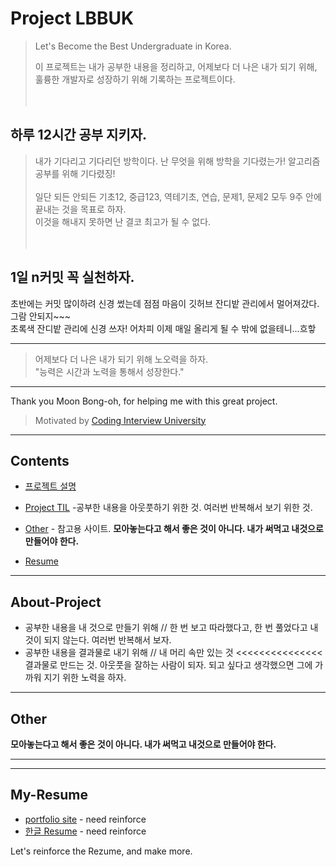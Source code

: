 # Project LBBUK
 > Let's Become the Best Undergraduate in Korea.
 > 
 > 이 프로젝트는 내가 공부한 내용을 정리하고, 어제보다 더 나은 내가 되기 위해, 훌륭한 개발자로 성장하기 위해 기록하는 프로젝트이다.<br><br><br>
 
 
 ## 하루 12시간 공부 지키자.  <br>
> 내가 기다리고 기다리던 방학이다. 난 무엇을 위해 방학을 기다렸는가! 알고리즘 공부를 위해 기다렸징!<br><br>
일단 되든 안되든 기초12, 중급123, 역테기초, 연습, 문제1, 문제2 모두 9주 안에 끝내는 것을 목표로 하자.<br>
이것을 해내지 못하면 난 결코 최고가 될 수 없다. <br><br><br>

## 1일 n커밋 꼭 실천하자. <br>
초반에는 커밋 많이하려 신경 썼는데 점점 마음이 깃허브 잔디밭 관리에서 멀어져갔다. 그람 안되지~~~ <br>
초록색 잔디밭 관리에 신경 쓰자! 어차피 이제 매일 올리게 될 수 밖에 없을테니...흐핳
 
 
 ---
 
 > 어제보다 더 나은 내가 되기 위해 노오력을 하자.                         
 > "능력은 시간과 노력을 통해서 성장한다."                                             
 
---

Thank you Moon Bong-oh, for helping me with this great project.

> Motivated by [Coding Interview University](https://github.com/jwasham/coding-interview-university/blob/master/translations/README-ko.md)  

---
## Contents
* [프로젝트 설명](#About-Project)

* [Project TIL](https://github.com/seoyeongo/project-TIL) -공부한 내용을 아웃풋하기 위한 것. 여러번 반복해서 보기 위한 것.

* [Other](#Other) - 참고용 사이트. **모아놓는다고 해서 좋은 것이 아니다. 내가 써먹고 내것으로 만들어야 한다.**

* [Resume](#My-Resume)
---
## About-Project
+ 공부한 내용을 내 것으로 만들기 위해
                    // 한 번 보고 따라했다고, 한 번 풀었다고 내 것이 되지 않는다. 여러번 반복해서 보자.
+ 공부한 내용을 결과물로 내기 위해
                   // 내 머리 속만 있는 것 <<<<<<<<<<<<<<< 결과물로 만드는 것. 아웃풋을 잘하는 사람이 되자. 되고 싶다고 생각했으면 그에 가까워 지기 위한 노력을 하자.



---

## Other 
**모아놓는다고 해서 좋은 것이 아니다. 내가 써먹고 내것으로 만들어야 한다.**


---
---

## My-Resume

* [portfolio site](https://seoyeongo.site)  - need reinforce
* [한글 Resume](/Resume/Resume.pdf) - need reinforce

Let's reinforce the Rezume, and make more.
